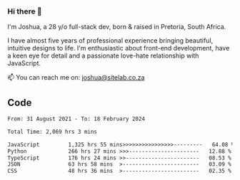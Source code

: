 ### Hi there 👋

I'm Joshua, a 28 y/o full-stack dev, born & raised in Pretoria, South Africa. 

I have almost five years of professional experience bringing beautiful, intuitive designs to life. I'm enthusiastic about front-end development, have a keen eye for detail and a passionate love-hate relationship with JavaScript.

📫 You can reach me on: joshua@sitelab.co.za

## **Code**

<!--START_SECTION:waka-->

```txt
From: 31 August 2021 - To: 18 February 2024

Total Time: 2,069 hrs 3 mins

JavaScript         1,325 hrs 55 mins>>>>>>>>>>>>>>>>---------   64.08 %
Python             266 hrs 27 mins >>>----------------------   12.88 %
TypeScript         176 hrs 24 mins >>-----------------------   08.53 %
JSON               63 hrs 58 mins  >------------------------   03.09 %
CSS                48 hrs 36 mins  >------------------------   02.35 %
```

<!--END_SECTION:waka-->

